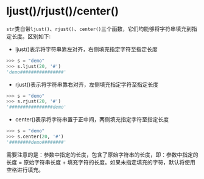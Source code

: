 # ljust()/rjust()/center()

`str`类自带`ljust()`、`rjust()`、`center()`三个函数，它们均能够将字符串填充到指定长度。区别如下:

- ljust()表示将字符串靠左对齐，右侧填充指定字符至指定长度

```python
>>> s = "demo"
>>> s.ljust(20, '#') 
'demo################'
```

- rjust()表示将字符串靠右对齐，左侧填充指定字符至指定长度

```python
>>> s = "demo"
>>> s.rjust(20, '#') 
'################demo'
```

- center()表示将字符串置于正中间，两侧填充指定字符至指定长度

```python
>>> s = "demo"
>>> s.center(20, '#') 
'########demo########'
```

需要注意的是：参数中指定的长度，包含了原始字符串的长度，即：参数中指定的长度 = 原始字符串长度 + 填充字符的长度。如果未指定填充的字符，默认将使用空格进行填充。

